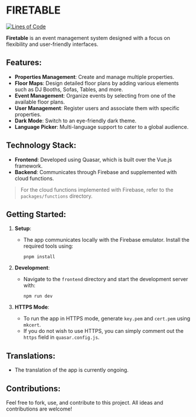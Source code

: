 # FIRETABLE

[![Lines of Code](https://sonarcloud.io/api/project_badges/measure?project=Smrtnyk_Firetable&metric=ncloc)](https://sonarcloud.io/summary/new_code?id=Smrtnyk_Firetable)

**Firetable** is an event management system designed with a focus on flexibility and user-friendly interfaces.

## Features:
- **Properties Management**: Create and manage multiple properties.
- **Floor Maps**: Design detailed floor plans by adding various elements such as DJ Booths, Sofas, Tables, and more.
- **Event Management**: Organize events by selecting from one of the available floor plans.
- **User Management**: Register users and associate them with specific properties.
- **Dark Mode**: Switch to an eye-friendly dark theme.
- **Language Picker**: Multi-language support to cater to a global audience.

## Technology Stack:
- **Frontend**: Developed using Quasar, which is built over the Vue.js framework.
- **Backend**: Communicates through Firebase and supplemented with cloud functions.

> For the cloud functions implemented with Firebase, refer to the `packages/functions` directory.

## Getting Started:

1. **Setup**:
    - The app communicates locally with the Firebase emulator. Install the required tools using:
      ```
      pnpm install
      ```

2. **Development**:
    - Navigate to the `frontend` directory and start the development server with:
      ```
      npm run dev
      ```

3. **HTTPS Mode**:
    - To run the app in HTTPS mode, generate `key.pem` and `cert.pem` using `mkcert`.
    - If you do not wish to use HTTPS, you can simply comment out the `https` field in `quasar.config.js`.

## Translations:
- The translation of the app is currently ongoing.

## Contributions:
Feel free to fork, use, and contribute to this project. All ideas and contributions are welcome!
